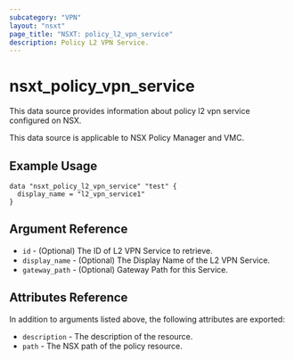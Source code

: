 ```yaml
---
subcategory: "VPN"
layout: "nsxt"
page_title: "NSXT: policy_l2_vpn_service"
description: Policy L2 VPN Service.
---
```


# nsxt_policy_vpn_service

This data source provides information about policy l2 vpn service configured on NSX.

This data source is applicable to NSX Policy Manager and VMC.

## Example Usage

```hcl
data "nsxt_policy_l2_vpn_service" "test" {
  display_name = "l2_vpn_service1"
}
```

## Argument Reference

* `id` - (Optional) The ID of L2 VPN Service to retrieve.
* `display_name` - (Optional) The Display Name of the L2 VPN Service.
* `gateway_path` - (Optional) Gateway Path for this Service.

## Attributes Reference

In addition to arguments listed above, the following attributes are exported:

* `description` - The description of the resource.
* `path` - The NSX path of the policy resource.
